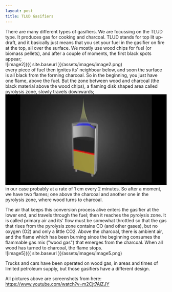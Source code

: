 ```yaml
---
layout: post
title: TLUD Gasifiers
---
```


There are many different types of gasifiers. We are focussing on the TLUD type. It produces gas for cooking and charcoal. 
TLUD stands for top lit up-draft, and it basically just means that you set your fuel in the gasifier on fire at the top, all over the surface.
We mostly use wood chips for fuel (or biomass pellets), and after a couple of moments, the first black spots appear;  
![image2]({{ site.baseurl }}/assets/images/image2.png)  
every piece of fuel then ignites its' neighbour below, and soon the surface is all black from the forming charcoal. 
So in the beginning, you just have one flame, above the fuel. But the zone between wood and charcoal (the black material above the wood chips), a flaming disk shaped area called pyrolysis zone, slowly travels downwards;  
![image3](/assets/images/image3.png)  
in our case probably at a rate of 1 cm every 2 minutes. So after a moment, we have two flames; one above the charcoal and another one in the pyrolysis zone, where wood turns to charcoal. 

The air that keeps this conversion process alive enters the gasifier at the lower end, and travels through the fuel; then it reaches the pyrolysis zone. It is called primary air and its' flow must be somewhat throttled so that the gas that rises from the pyrolysis zone contains CO (and other gases), but no oxygen (O2) and only a little CO2. Above the charcoal, there is ambient air, and the flame which has been burning since the beginning consumes the flammable gas mix ("wood gas") that emerges from the charcoal. When all wood has turned to charcoal, the flame stops.  
![image5]({{ site.baseurl }}/assets/images/image5.png)  

Trucks and cars have been operated on wood gas, in areas and times of limited petroleum supply, but those gasifiers have a different design. 

All pictures above are screenshots from here: https://www.youtube.com/watch?v=m2Cjt7AiZJY

